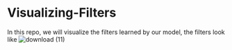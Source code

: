 # Visualizing-Filters
In this repo, we will visualize the filters learned by our model, the filters look like
![download (11)](https://user-images.githubusercontent.com/65707153/116071046-f92c1900-a6aa-11eb-9a24-eeacce45d3a9.png)
